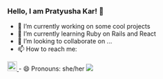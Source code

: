 ### Hello, I am Pratyusha Kar! 👋



- 🔭 I’m currently working on some cool projects
- 🌱 I’m currently learning Ruby on Rails and React
- 👯 I’m looking to collaborate on ...
- 📫 How to reach me: 
<a href="https://www.linkedin.com/in/pratyushakar/">
  <img alt="Pratyusha's LinkedIN" width="22px" src="https://raw.githubusercontent.com/peterthehan/peterthehan/master/assets/linkedin.svg" />
</a>
- 😄 Pronouns: she/her


<img src="https://github-readme-stats.vercel.app/api?username=pratyusha23kar&&show_icons=true&title_color=ffffff&icon_color=bb2acf&text_color=daf7dc&bg_color=151515">

